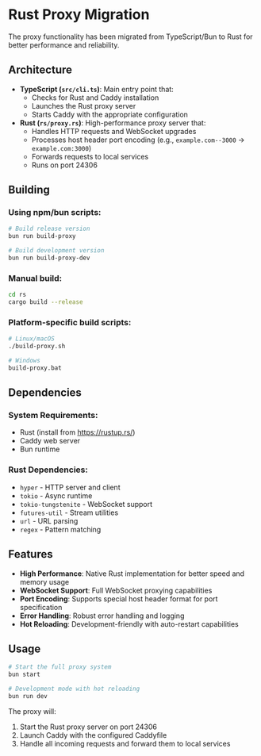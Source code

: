 # Rust Proxy Migration

The proxy functionality has been migrated from TypeScript/Bun to Rust for better performance and reliability.

## Architecture

- **TypeScript (`src/cli.ts`)**: Main entry point that:
  - Checks for Rust and Caddy installation
  - Launches the Rust proxy server
  - Starts Caddy with the appropriate configuration
- **Rust (`rs/proxy.rs`)**: High-performance proxy server that:
  - Handles HTTP requests and WebSocket upgrades
  - Processes host header port encoding (e.g., `example.com--3000` → `example.com:3000`)
  - Forwards requests to local services
  - Runs on port 24306

## Building

### Using npm/bun scripts:

```bash
# Build release version
bun run build-proxy

# Build development version
bun run build-proxy-dev
```

### Manual build:

```bash
cd rs
cargo build --release
```

### Platform-specific build scripts:

```bash
# Linux/macOS
./build-proxy.sh

# Windows
build-proxy.bat
```

## Dependencies

### System Requirements:

- Rust (install from https://rustup.rs/)
- Caddy web server
- Bun runtime

### Rust Dependencies:

- `hyper` - HTTP server and client
- `tokio` - Async runtime
- `tokio-tungstenite` - WebSocket support
- `futures-util` - Stream utilities
- `url` - URL parsing
- `regex` - Pattern matching

## Features

- **High Performance**: Native Rust implementation for better speed and memory usage
- **WebSocket Support**: Full WebSocket proxying capabilities
- **Port Encoding**: Supports special host header format for port specification
- **Error Handling**: Robust error handling and logging
- **Hot Reloading**: Development-friendly with auto-restart capabilities

## Usage

```bash
# Start the full proxy system
bun start

# Development mode with hot reloading
bun run dev
```

The proxy will:

1. Start the Rust proxy server on port 24306
2. Launch Caddy with the configured Caddyfile
3. Handle all incoming requests and forward them to local services
